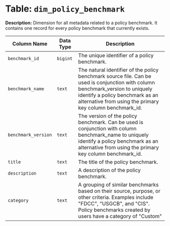 # Table: `dim_policy_benchmark`

**Description:** Dimension for all metadata related to a policy benchmark. It contains one record for every policy benchmark that currently exists.


| Column Name | Data Type | Description |
|-------------|-----------|-------------|
| `benchmark_id` | `bigint` | The unique identifier of a policy benchmark. |
| `benchmark_name` | `text` | The natural identifier of the policy benchmark source file. Can be used is conjunction with column benchmark_version to uniquely identify a policy benchmark as an alternative from using the primary key column benchmark_id. |
| `benchmark_version` | `text` | The version of the policy benchmark. Can be used is conjunction with column benchmark_name to uniquely identify a policy benchmark as an alternative from using the primary key column benchmark_id. |
| `title` | `text` | The title of the policy benchmark. |
| `description` | `text` | A description of the policy benchmark. |
| `category` | `text` | A grouping of similar benchmarks based on their source, purpose, or other criteria. Examples include "FDCC", "USGCB", and "CIS". Policy benchmarks created by users have a category of "Custom" |
